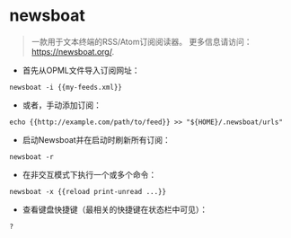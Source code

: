 # newsboat

> 一款用于文本终端的RSS/Atom订阅阅读器。
> 更多信息请访问：<https://newsboat.org/>.

- 首先从OPML文件导入订阅网址：

`newsboat -i {{my-feeds.xml}}`

- 或者，手动添加订阅：

`echo {{http://example.com/path/to/feed}} >> "${HOME}/.newsboat/urls"`

- 启动Newsboat并在启动时刷新所有订阅：

`newsboat -r`

- 在非交互模式下执行一个或多个命令：

`newsboat -x {{reload print-unread ...}}`

- 查看键盘快捷键（最相关的快捷键在状态栏中可见）：

`?`